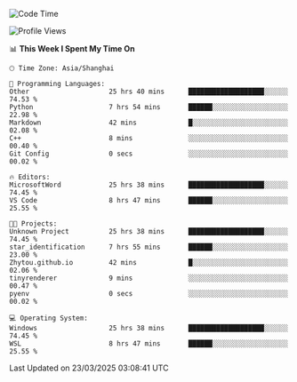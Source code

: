 <!--START_SECTION:waka-->
![Code Time](http://img.shields.io/badge/Code%20Time-2%2C444%20hrs%2050%20mins-blue)

![Profile Views](http://img.shields.io/badge/Profile%20Views-1-blue)

📊 **This Week I Spent My Time On** 

```text
🕑︎ Time Zone: Asia/Shanghai

💬 Programming Languages: 
Other                    25 hrs 40 mins      ███████████████████░░░░░░   74.53 % 
Python                   7 hrs 54 mins       ██████░░░░░░░░░░░░░░░░░░░   22.98 % 
Markdown                 42 mins             █░░░░░░░░░░░░░░░░░░░░░░░░   02.08 % 
C++                      8 mins              ░░░░░░░░░░░░░░░░░░░░░░░░░   00.40 % 
Git Config               0 secs              ░░░░░░░░░░░░░░░░░░░░░░░░░   00.02 % 

🔥 Editors: 
MicrosoftWord            25 hrs 38 mins      ███████████████████░░░░░░   74.45 % 
VS Code                  8 hrs 47 mins       ██████░░░░░░░░░░░░░░░░░░░   25.55 % 

🐱‍💻 Projects: 
Unknown Project          25 hrs 38 mins      ███████████████████░░░░░░   74.45 % 
star_identification      7 hrs 55 mins       ██████░░░░░░░░░░░░░░░░░░░   23.00 % 
Zhytou.github.io         42 mins             █░░░░░░░░░░░░░░░░░░░░░░░░   02.06 % 
tinyrenderer             9 mins              ░░░░░░░░░░░░░░░░░░░░░░░░░   00.47 % 
pyenv                    0 secs              ░░░░░░░░░░░░░░░░░░░░░░░░░   00.02 % 

💻 Operating System: 
Windows                  25 hrs 38 mins      ███████████████████░░░░░░   74.45 % 
WSL                      8 hrs 47 mins       ██████░░░░░░░░░░░░░░░░░░░   25.55 % 
```


 Last Updated on 23/03/2025 03:08:41 UTC
<!--END_SECTION:waka-->